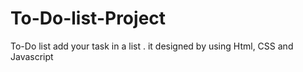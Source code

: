 # To-Do-list-Project
To-Do list add your task in a list . it designed by using Html, CSS and Javascript
